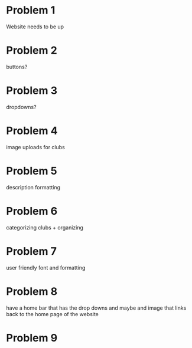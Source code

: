 # Problem 1
Website needs to be up 
# Problem 2 
buttons?
# Problem 3
dropdowns?
# Problem 4
image uploads for clubs
# Problem 5
description formatting
# Problem 6
categorizing clubs + organizing
# Problem 7
user friendly font and formatting
# Problem 8 
have a home bar that has the drop downs and maybe and image that links back to the home page of the website
# Problem 9

